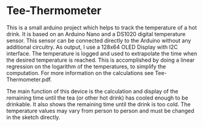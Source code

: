 # Tee-Thermometer

This is a small arduino project which helps to track the temperature of a hot drink. It is based on an Arduino Nano and a DS1020 digital temperature sensor. This sensor can be connected directly to the Arduino without any additional circuitry. As output, I use a 128x64 OLED Display with I2C interface. 
The temperature is logged and used to extrapolate the time when the desired temperature is reached. This is accomplished by doing a linear regression on the logarithm of the temperatures, to simplify the computation. For more information on the calculations see Tee-Thermometer.pdf. 

The main function of this device is the calculation and display of the remaining time until the tea (or other hot drink) has cooled enough to be drinkable. It also shows the remaining time until the drink is too cold. The temperature values may vary from person to person and must be changed in the sketch directly. 